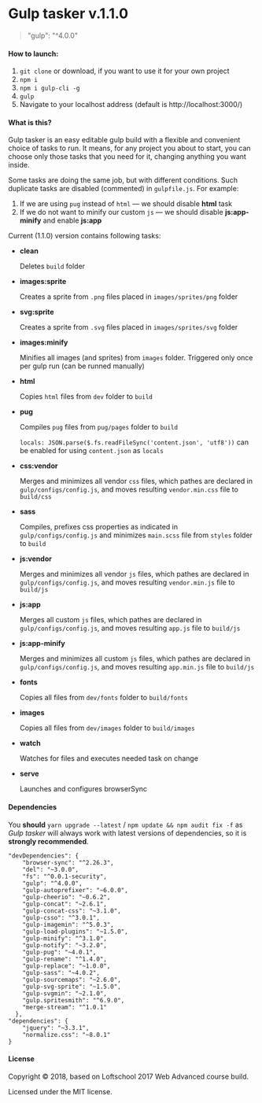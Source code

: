 # Gulp tasker v.1.1.0
> "gulp": "^4.0.0"

#### How to launch:

1. ```git clone``` or download, if you want to use it for your own project
2. ```npm i```
3. ```npm i gulp-cli -g```
4. ```gulp```
5. Navigate to your localhost address
(default is http://localhost:3000/)

#### What is this?
Gulp tasker is an easy editable gulp build with a flexible and convenient choice of tasks to run.
It means, for any project you about to start, you can choose only those tasks that you need for it,
changing anything you want inside.

Some tasks are doing the same job, but with different conditions. Such duplicate tasks are disabled (commented) in ```gulpfile.js```.
For example:
1. If we are using ```pug``` instead of ```html``` — we should disable **html** task
2. If we do not want to minify our custom ```js``` — we should disable **js:app-minify** and enable **js:app**

Current (1.1.0) version contains following tasks:
* **clean**

  Deletes ```build``` folder

* **images:sprite**

  Creates a sprite from ```.png``` files placed in ```images/sprites/png``` folder

* **svg:sprite**

  Creates a sprite from ```.svg``` files placed in ```images/sprites/svg``` folder

* **images:minify**
  
    Minifies all images (and sprites) from ```images``` folder. Triggered only once per gulp run (can be runned manually)

* **html**

  Copies ```html``` files from ```dev``` folder to ```build```

* **pug**

  Compiles ```pug``` files from ```pug/pages``` folder to ```build```
  
  ```locals: JSON.parse($.fs.readFileSync('content.json', 'utf8'))``` can be enabled for using ```content.json``` as ```locals```

* **css:vendor**

  Merges and minimizes all vendor ```css``` files, which pathes are declared in ```gulp/configs/config.js```, and moves resulting ```vendor.min.css``` file to ```build/css```

* **sass**

  Compiles, prefixes css properties as indicated in ```gulp/configs/config.js``` and minimizes ```main.scss``` file from ```styles``` folder to ```build```

* **js:vendor**

  Merges and minimizes all vendor ```js``` files, which pathes are declared in ```gulp/configs/config.js```, and moves resulting ```vendor.min.js``` file to ```build/js```

* **js:app**

  Merges all custom ```js``` files, which pathes are declared in ```gulp/configs/config.js```, and moves resulting ```app.js``` file to ```build/js```

* **js:app-minify**

  Merges and minimizes all custom ```js``` files, which pathes are declared in ```gulp/configs/config.js```, and moves resulting ```app.min.js``` file to ```build/js```

* **fonts**

  Copies all files from ```dev/fonts``` folder to ```build/fonts```

* **images**

  Copies all files from ```dev/images``` folder to ```build/images```

* **watch**

  Watches for files and executes needed task on change

* **serve**

  Launches and configures browserSync
  
#### Dependencies
You **should** ```yarn upgrade --latest``` / ```npm update && npm audit fix -f``` as *Gulp tasker* will always work with latest versions of dependencies, so it is **strongly recommended**.

```
"devDependencies": {
    "browser-sync": "^2.26.3",
    "del": "~3.0.0",
    "fs": "^0.0.1-security",
    "gulp": "^4.0.0",
    "gulp-autoprefixer": "~6.0.0",
    "gulp-cheerio": "~0.6.2",
    "gulp-concat": "~2.6.1",
    "gulp-concat-css": "~3.1.0",
    "gulp-csso": "^3.0.1",
    "gulp-imagemin": "^5.0.3",
    "gulp-load-plugins": "~1.5.0",
    "gulp-minify": "^3.1.0",
    "gulp-notify": "~3.2.0",
    "gulp-pug": "~4.0.1",
    "gulp-rename": "^1.4.0",
    "gulp-replace": "~1.0.0",
    "gulp-sass": "~4.0.2",
    "gulp-sourcemaps": "~2.6.0",
    "gulp-svg-sprite": "~1.5.0",
    "gulp-svgmin": "~2.1.0",
    "gulp.spritesmith": "^6.9.0",
    "merge-stream": "^1.0.1"
  },
"dependencies": {
    "jquery": "~3.3.1",
    "normalize.css": "~8.0.1"
}
```

#### License
Copyright © 2018, based on Loftschool 2017 Web Advanced course build.

Licensed under the MIT license.